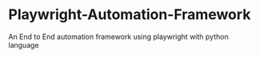 # Playwright-Automation-Framework

An End to End automation framework using playwright with python language
